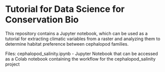 # Tutorial for Data Science for Conservation Bio

This repository contains a Jupyter notebook, which can be used as a tutorial for extracting climatic variables from a raster and analyzing them to determine habitat preference between cephalopod families.

Files:
cephalopod_salinity.ipynb - Jupyter Notebook that can be accessed as a Colab notebook containing the workflow for the cephalopod_salinity project
